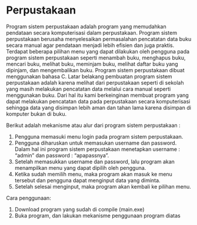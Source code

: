 # Perpustakaan

Program sistem perpustakaan adalah program yang memudahkan pendataan secara komputerisasi dalam perpustakaan. Program sistem perpustakaan berusaha menyelesaikan permasalahan pencatatan data buku secara manual agar pendataan menjadi lebih efisien dan juga praktis. Terdapat beberapa pilihan menu yang dapat dilakukan oleh pengguna pada program sistem perpustakaan seperti menambah buku, menghapus buku, mencari buku, melihat buku, meminjam buku, melihat daftar buku yang dipinjam, dan mengembalikan buku. Program sistem perpustakaan dibuat menggunakan bahasa C. Latar belakang pembuatan program sistem perpustakaan adalah karena melihat dari perpustakaan seperti di sekolah yang masih melakukan pencatatan data melalui cara manual seperti menggunakan buku. Dari hal itu kami berkeinginan membuat program yang dapat melakukan pencatatan data pada perpustakaan secara komputerisasi sehingga data yang disimpan lebih aman dan tahan lama karena disimpan di komputer bukan di buku.
 
Berikut adalah mekanisme atau alur dari program sistem perpustakaan :
1. Pengguna memasuki menu login pada program sistem perpustakaan.
2. Pengguna diharuskan untuk memasukan username dan password. Dalam hal ini program sistem perpustakaan menetapkan username : “admin” dan password : “apapassnya”.
3. Setelah memasukkan username dan password, lalu program akan menampilkan menu yang dapat dipilih oleh pengguna.
4. Ketika sudah memilih menu, maka program akan masuk ke menu tersebut dan pengguna dapat menginput data yang diminta.
5. Setelah selesai menginput, maka program akan kembali ke pilihan menu.

Cara penggunaan:
1. Download program yang sudah di compile (main.exe)
2. Buka program, dan lakukan mekanisme penggunaan program diatas
